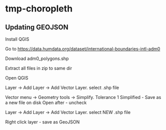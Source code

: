 # tmp-choropleth


## Updating GEOJSON

Install QGIS

Go to https://data.humdata.org/dataset/international-boundaries-intl-adm0

Download adm0_polygons.shp

Extract all files in zip to same dir

Open QGIS

Layer -> Add Layer -> Add Vector Layer. select .shp file

Vector menu -> Geometry tools -> Simplify.
Tolerance 1
Simplified - Save as a new file on disk
Open after - uncheck


Layer -> Add Layer -> Add Vector Layer. select NEW .shp file

Right click layer - save as GeoJSON

